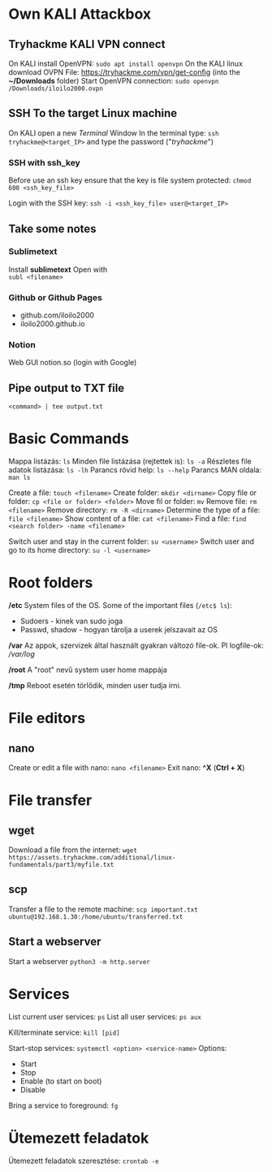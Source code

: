 # Own KALI Attackbox
## Tryhackme KALI VPN connect

On KALI install OpenVPN: `sudo apt install openvpn`
On the KALI linux download OVPN File: https://tryhackme.com/vpn/get-config (into the **~/Downloads** folder)
Start OpenVPN connection: `sudo openvpn /Downloads/iloilo2000.ovpn`

## SSH To the target Linux machine

On KALI open a new _Terminal_ Window
In the terminal type: `ssh tryhackme@<target_IP>` and type the password ("_tryhackme_")

### SSH with ssh_key

Before use an ssh key ensure that the key is file system protected:
`chmod 600 <ssh_key_file>`

Login with the SSH key:
`ssh -i <ssh_key_file> user@<target_IP>`

## Take some notes

### Sublimetext

Install **sublimetext**
Open with  
`subl <filename>`

### Github or Github Pages

- github.com/iloilo2000
- iloilo2000.github.io

### Notion

Web GUI notion.so (login with Google)

## Pipe output to TXT file

`<command> | tee output.txt`

# Basic Commands

Mappa listázás: `ls`
Minden file listázása (rejtettek is): `ls -a`
Részletes file adatok listázása: `ls -lh`
Parancs rövid help: `ls --help`
Parancs MAN oldala: `man ls`

Create a file: `touch <filename>`
Create folder: `mkdir <dirname>`
Copy file or folder: `cp <file or folder> <folder>`
Move fil or folder: `mv`
Remove file: `rm <filename>`
Remove directory: `rm -R <dirname>`
Determine the type of a file: `file <filename>`
Show content of a file: `cat <filename>`
Find a file: `find <search folder> -name <filename>`

Switch user and stay in the current folder: `su <username>`
Switch user and go to its home directory: `su -l <username>`

# Root folders

**/etc**
System files of the OS. Some of the important files (`/etc$ ls`):
- Sudoers - kinek van sudo joga
- Passwd, shadow - hogyan tárolja a userek jelszavait az OS

**/var**
Az appok, szervizek által használt gyakran változó file-ok. Pl logfile-ok: */var/log*

**/root**
A "root" nevű system user home mappája

**/tmp**
Reboot esetén törlődik, minden user tudja írni.

# File editors

## nano

Create or edit a file with nano: `nano <filename>`
Exit nano: **^X** (**Ctrl + X**)

# File transfer

## wget

Download a file from the internet:
`wget https://assets.tryhackme.com/additional/linux-fundamentals/part3/myfile.txt`

## scp

Transfer a file to the remote machine:
`scp important.txt ubuntu@192.168.1.30:/home/ubuntu/transferred.txt`

## Start a webserver

Start a webserver
`python3 -m http.server`

# Services

List current user services: `ps`
List all user services: `ps aux`

Kill/terminate service: `kill [pid]`

Start-stop services:
`systemctl <option> <service-name>`
Options:
- Start
- Stop
- Enable (to start on boot)
- Disable

Bring a service to foreground: `fg`

# Ütemezett feladatok

Ütemezett feladatok szeresztése: `crontab -e`
